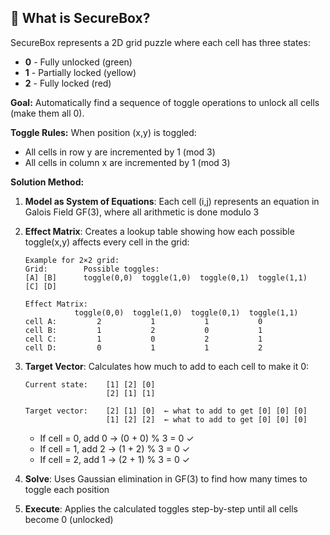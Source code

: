 ## 🧮 What is SecureBox?

SecureBox represents a 2D grid puzzle where each cell has three states:
- **0** - Fully unlocked (green)
- **1** - Partially locked (yellow) 
- **2** - Fully locked (red)

**Goal:** Automatically find a sequence of toggle operations to unlock all cells (make them all 0).

**Toggle Rules:** When position (x,y) is toggled:
- All cells in row y are incremented by 1 (mod 3)
- All cells in column x are incremented by 1 (mod 3)


**Solution Method:** 
1. **Model as System of Equations**: Each cell (i,j) represents an equation in Galois Field GF(3), where all arithmetic is done modulo 3

2. **Effect Matrix**: Creates a lookup table showing how each possible toggle(x,y) affects every cell in the grid:
   ```
   Example for 2×2 grid:
   Grid:        Possible toggles:
   [A] [B]      toggle(0,0)  toggle(1,0)  toggle(0,1)  toggle(1,1)
   [C] [D]      
   
   Effect Matrix:
              toggle(0,0)  toggle(1,0)  toggle(0,1)  toggle(1,1)
   cell A:         2           1           1           0
   cell B:         1           2           0           1  
   cell C:         1           0           2           1
   cell D:         0           1           1           2
   ```

3. **Target Vector**: Calculates how much to add to each cell to make it 0:
   ```
   Current state:    [1] [2] [0]
                     [2] [1] [1]
   
   Target vector:    [2] [1] [0]  ← what to add to get [0] [0] [0]
                     [1] [2] [2]  ← what to add to get [0] [0] [0]
   ```
   - If cell = 0, add 0 → (0 + 0) % 3 = 0 ✓
   - If cell = 1, add 2 → (1 + 2) % 3 = 0 ✓
   - If cell = 2, add 1 → (2 + 1) % 3 = 0 ✓

4. **Solve**: Uses Gaussian elimination in GF(3) to find how many times to toggle each position

5. **Execute**: Applies the calculated toggles step-by-step until all cells become 0 (unlocked)